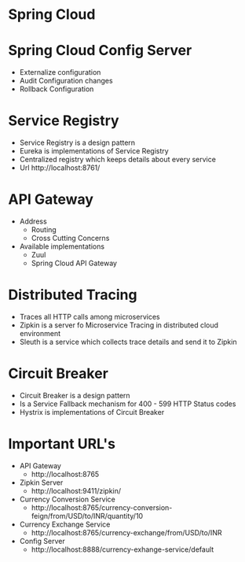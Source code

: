 # Spring Cloud

# Spring Cloud Config Server 
- Externalize configuration
- Audit Configuration changes
- Rollback Configuration

# Service Registry
- Service Registry is a design pattern
- Eureka is implementations of Service Registry
- Centralized registry which keeps details about every service
- Url http://localhost:8761/

# API Gateway 
- Address 
  - Routing 
  - Cross Cutting Concerns
- Available implementations
  - Zuul
  - Spring Cloud API Gateway

# Distributed Tracing
- Traces all HTTP calls among microservices
- Zipkin is a server fo Microservice Tracing in distributed cloud environment
- Sleuth is a service which collects trace details and send it to Zipkin

# Circuit Breaker
- Circuit Breaker is a design pattern
- Is a Service Fallback mechanism for 400 - 599 HTTP Status codes
- Hystrix is implementations of Circuit Breaker

# Important URL's
- API Gateway
  - http://localhost:8765
- Zipkin Server 
  - http://localhost:9411/zipkin/
- Currency Conversion Service 
  - http://localhost:8765/currency-conversion-feign/from/USD/to/INR/quantity/10
- Currency Exchange Service 
  - http://localhost:8765/currency-exchange/from/USD/to/INR
- Config Server 
  - http://localhost:8888/currency-exhange-service/default